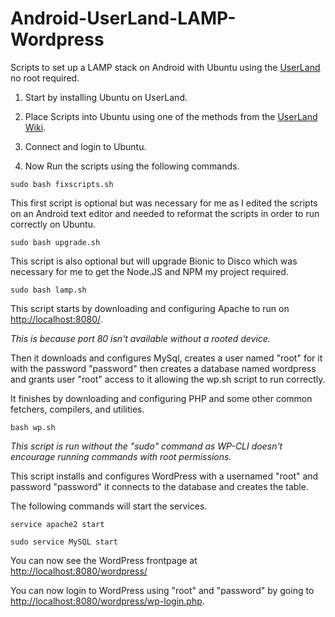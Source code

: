 # Android-UserLand-LAMP-Wordpress
Scripts to set up a LAMP stack on Android with Ubuntu using the [UserLand](https://github.com/CypherpunkArmory/UserLAnd) no root required.

1. Start by installing Ubuntu on UserLand.

2. Place Scripts into Ubuntu using one of the methods from the [UserLand Wiki](https://github.com/CypherpunkArmory/UserLAnd/wiki/Importing-and-exporting-files-in-UserLAnd).

3. Connect and login to Ubuntu.

4. Now Run the scripts using the following commands.

```
sudo bash fixscripts.sh
```
This first script is optional but was necessary for me as I edited the scripts on an Android text editor and needed to reformat the scripts in order to run correctly on Ubuntu.

```
sudo bash upgrade.sh
```
This script is also optional but will upgrade Bionic to Disco which was necessary for me to get the Node.JS and NPM my project required.
```
sudo bash lamp.sh
```
This script starts by downloading and configuring Apache to run on [http://localhost:8080/](http://localhost:8080/).

*This is because port 80 isn't available without a rooted device.*

Then it downloads and configures MySql, creates a user named "root" for it with the password "password" then creates a database named wordpress and grants user "root" access to it allowing the wp.sh script to run correctly.

It finishes by downloading and configuring PHP and some other common fetchers, compilers, and utilities.

```
bash wp.sh
```
*This script is run without the "sudo" command as WP-CLI doesn't encourage running commands with root permissions.*

This script installs and configures WordPress with a usernamed "root" and password "password" it connects to the database and creates the table. 

The following commands will start the services.
```
service apache2 start
```
```
sudo service MySQL start
```
You can now see the WordPress frontpage at [http://localhost:8080/wordpress/](http://localhost:8080/wordpress/)

You can now login to WordPress using "root" and "password" by going to [http://localhost:8080/wordpress/wp-login.php](http://localhost:8080/wordpress/wp-login.php).

